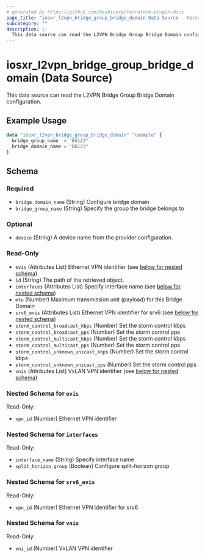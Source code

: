 ```yaml
---
# generated by https://github.com/hashicorp/terraform-plugin-docs
page_title: "iosxr_l2vpn_bridge_group_bridge_domain Data Source - terraform-provider-iosxr"
subcategory: ""
description: |-
  This data source can read the L2VPN Bridge Group Bridge Domain configuration.
---
```


# iosxr_l2vpn_bridge_group_bridge_domain (Data Source)

This data source can read the L2VPN Bridge Group Bridge Domain configuration.

## Example Usage

```terraform
data "iosxr_l2vpn_bridge_group_bridge_domain" "example" {
  bridge_group_name  = "BG123"
  bridge_domain_name = "BD123"
}
```

<!-- schema generated by tfplugindocs -->
## Schema

### Required

- `bridge_domain_name` (String) Configure bridge domain
- `bridge_group_name` (String) Specify the group the bridge belongs to

### Optional

- `device` (String) A device name from the provider configuration.

### Read-Only

- `evis` (Attributes List) Ethernet VPN identifier (see [below for nested schema](#nestedatt--evis))
- `id` (String) The path of the retrieved object.
- `interfaces` (Attributes List) Specify interface name (see [below for nested schema](#nestedatt--interfaces))
- `mtu` (Number) Maximum transmission unit (payload) for this Bridge Domain
- `srv6_evis` (Attributes List) Ethernet VPN identifier for srv6 (see [below for nested schema](#nestedatt--srv6_evis))
- `storm_control_broadcast_kbps` (Number) Set the storm control kbps
- `storm_control_broadcast_pps` (Number) Set the storm control pps
- `storm_control_multicast_kbps` (Number) Set the storm control kbps
- `storm_control_multicast_pps` (Number) Set the storm control pps
- `storm_control_unknown_unicast_kbps` (Number) Set the storm control kbps
- `storm_control_unknown_unicast_pps` (Number) Set the storm control pps
- `vnis` (Attributes List) VxLAN VPN identifier (see [below for nested schema](#nestedatt--vnis))

<a id="nestedatt--evis"></a>
### Nested Schema for `evis`

Read-Only:

- `vpn_id` (Number) Ethernet VPN identifier


<a id="nestedatt--interfaces"></a>
### Nested Schema for `interfaces`

Read-Only:

- `interface_name` (String) Specify interface name
- `split_horizon_group` (Boolean) Configure split-horizon group


<a id="nestedatt--srv6_evis"></a>
### Nested Schema for `srv6_evis`

Read-Only:

- `vpn_id` (Number) Ethernet VPN identifier for srv6


<a id="nestedatt--vnis"></a>
### Nested Schema for `vnis`

Read-Only:

- `vni_id` (Number) VxLAN VPN identifier
